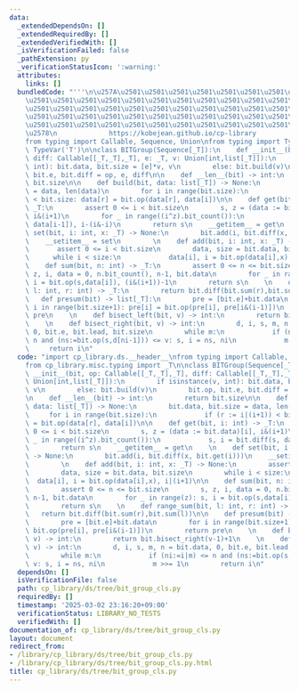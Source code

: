 ```yaml
---
data:
  _extendedDependsOn: []
  _extendedRequiredBy: []
  _extendedVerifiedWith: []
  _isVerificationFailed: false
  _pathExtension: py
  _verificationStatusIcon: ':warning:'
  attributes:
    links: []
  bundledCode: "'''\n\u257A\u2501\u2501\u2501\u2501\u2501\u2501\u2501\u2501\u2501\u2501\
    \u2501\u2501\u2501\u2501\u2501\u2501\u2501\u2501\u2501\u2501\u2501\u2501\u2501\
    \u2501\u2501\u2501\u2501\u2501\u2501\u2501\u2501\u2501\u2501\u2501\u2501\u2501\
    \u2501\u2501\u2501\u2501\u2501\u2501\u2501\u2501\u2501\u2501\u2501\u2501\u2501\
    \u2501\u2501\u2501\u2501\u2501\u2501\u2501\u2501\u2501\u2501\u2501\u2501\u2501\
    \u2578\n             https://kobejean.github.io/cp-library               \n'''\n\
    from typing import Callable, Sequence, Union\nfrom typing import TypeVar\n_T =\
    \ TypeVar('T')\n\nclass BITGroup(Sequence[_T]):\n    def __init__(bit, op: Callable[[_T,_T],_T],\
    \ diff: Callable[[_T,_T],_T], e: _T, v: Union[int,list[_T]]):\n        if isinstance(v,\
    \ int): bit.data, bit.size = [e]*v, v\n        else: bit.build(v)\n        bit.op,\
    \ bit.e, bit.diff = op, e, diff\n\n    def __len__(bit) -> int:\n        return\
    \ bit.size\n\n    def build(bit, data: list[_T]) -> None:\n        bit.data, bit.size\
    \ = data, len(data)\n        for i in range(bit.size):\n            if (r := i|(i+1))\
    \ < bit.size: data[r] = bit.op(data[r], data[i])\n\n    def get(bit, i: int) ->\
    \ _T:\n        assert 0 <= i < bit.size\n        s, z = (data := bit.data)[i],\
    \ i&(i+1)\n        for _ in range((i^z).bit_count()):\n            s, i = bit.diff(s,\
    \ data[i-1]), i-(i&-i)\n        return s\n    __getitem__ = get\n    \n    def\
    \ set(bit, i: int, x: _T) -> None:\n        bit.add(i, bit.diff(x, bit.get(i)))\n\
    \    __setitem__ = set\n        \n    def add(bit, i: int, x: _T) -> None:\n \
    \       assert 0 <= i < bit.size\n        data, size = bit.data, bit.size\n  \
    \      while i < size:\n            data[i], i = bit.op(data[i],x), i|(i+1)\n\n\
    \    def sum(bit, n: int) -> _T:\n        assert 0 <= n <= bit.size\n        s,\
    \ z, i, data = 0, n.bit_count(), n-1, bit.data\n        for _ in range(z): s,\
    \ i = bit.op(s,data[i]), (i&(i+1))-1\n        return s\n    \n    def range_sum(bit,\
    \ l: int, r: int) -> _T:\n        return bit.diff(bit.sum(r),bit.sum(l))\n\n \
    \   def presum(bit) -> list[_T]:\n        pre = [bit.e]+bit.data\n        for\
    \ i in range(bit.size+1): pre[i] = bit.op(pre[i], pre[i&(i-1)])\n        return\
    \ pre\n    \n    def bisect_left(bit, v) -> int:\n        return bit.bisect_right(v-1)+1\n\
    \    \n    def bisect_right(bit, v) -> int:\n        d, i, s, m, n = bit.data,\
    \ 0, bit.e, bit.lead, bit.size\n        while m:\n            if (ni:=i|m) <=\
    \ n and (ns:=bit.op(s,d[ni-1])) <= v: s, i = ns, ni\n            m >>= 1\n   \
    \     return i\n"
  code: "import cp_library.ds.__header__\nfrom typing import Callable, Sequence, Union\n\
    from cp_library.misc.typing import _T\n\nclass BITGroup(Sequence[_T]):\n    def\
    \ __init__(bit, op: Callable[[_T,_T],_T], diff: Callable[[_T,_T],_T], e: _T, v:\
    \ Union[int,list[_T]]):\n        if isinstance(v, int): bit.data, bit.size = [e]*v,\
    \ v\n        else: bit.build(v)\n        bit.op, bit.e, bit.diff = op, e, diff\n\
    \n    def __len__(bit) -> int:\n        return bit.size\n\n    def build(bit,\
    \ data: list[_T]) -> None:\n        bit.data, bit.size = data, len(data)\n   \
    \     for i in range(bit.size):\n            if (r := i|(i+1)) < bit.size: data[r]\
    \ = bit.op(data[r], data[i])\n\n    def get(bit, i: int) -> _T:\n        assert\
    \ 0 <= i < bit.size\n        s, z = (data := bit.data)[i], i&(i+1)\n        for\
    \ _ in range((i^z).bit_count()):\n            s, i = bit.diff(s, data[i-1]), i-(i&-i)\n\
    \        return s\n    __getitem__ = get\n    \n    def set(bit, i: int, x: _T)\
    \ -> None:\n        bit.add(i, bit.diff(x, bit.get(i)))\n    __setitem__ = set\n\
    \        \n    def add(bit, i: int, x: _T) -> None:\n        assert 0 <= i < bit.size\n\
    \        data, size = bit.data, bit.size\n        while i < size:\n          \
    \  data[i], i = bit.op(data[i],x), i|(i+1)\n\n    def sum(bit, n: int) -> _T:\n\
    \        assert 0 <= n <= bit.size\n        s, z, i, data = 0, n.bit_count(),\
    \ n-1, bit.data\n        for _ in range(z): s, i = bit.op(s,data[i]), (i&(i+1))-1\n\
    \        return s\n    \n    def range_sum(bit, l: int, r: int) -> _T:\n     \
    \   return bit.diff(bit.sum(r),bit.sum(l))\n\n    def presum(bit) -> list[_T]:\n\
    \        pre = [bit.e]+bit.data\n        for i in range(bit.size+1): pre[i] =\
    \ bit.op(pre[i], pre[i&(i-1)])\n        return pre\n    \n    def bisect_left(bit,\
    \ v) -> int:\n        return bit.bisect_right(v-1)+1\n    \n    def bisect_right(bit,\
    \ v) -> int:\n        d, i, s, m, n = bit.data, 0, bit.e, bit.lead, bit.size\n\
    \        while m:\n            if (ni:=i|m) <= n and (ns:=bit.op(s,d[ni-1])) <=\
    \ v: s, i = ns, ni\n            m >>= 1\n        return i\n"
  dependsOn: []
  isVerificationFile: false
  path: cp_library/ds/tree/bit_group_cls.py
  requiredBy: []
  timestamp: '2025-03-02 23:16:20+09:00'
  verificationStatus: LIBRARY_NO_TESTS
  verifiedWith: []
documentation_of: cp_library/ds/tree/bit_group_cls.py
layout: document
redirect_from:
- /library/cp_library/ds/tree/bit_group_cls.py
- /library/cp_library/ds/tree/bit_group_cls.py.html
title: cp_library/ds/tree/bit_group_cls.py
---
```

